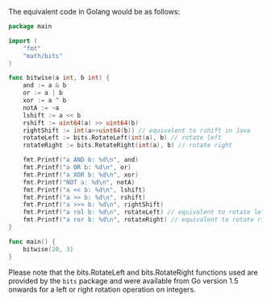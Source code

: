 The equivalent code in Golang would be as follows:
```go
package main

import (
    "fmt"
    "math/bits"
)

func bitwise(a int, b int) {
    and := a & b
    or := a | b
    xor := a ^ b
    notA := ~a
    lshift := a << b
    rshift := uint64(a) >> uint64(b)
    rightShift := int(a>>uint64(b)) // equivalent to rshift in Java
    rotateLeft := bits.RotateLeft(int(a), b) // rotate left
    rotateRight := bits.RotateRight(int(a), b) // rotate right

    fmt.Printf("a AND b: %d\n", and)
    fmt.Printf("a OR b: %d\n", or)
    fmt.Printf("a XOR b: %d\n", xor)
    fmt.Printf("NOT a: %d\n", notA)
    fmt.Printf("a << b: %d\n", lshift)
    fmt.Printf("a >> b: %d\n", rshift)
    fmt.Printf("a >>> b: %d\n", rightShift)
    fmt.Printf("a rol b: %d\n", rotateLeft) // equivalent to rotate left in Java 1.5+
    fmt.Printf("a ror b: %d\n", rotateRight) // equivalent to rotate right in Java 1.5+
}

func main() {
    bitwise(20, 3)
}
```
Please note that the bits.RotateLeft and bits.RotateRight functions used are provided by the `bits` package and were available from Go version 1.5 onwards for a left or right rotation operation on integers.
